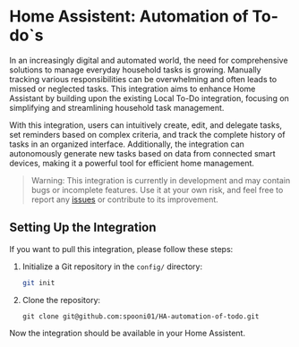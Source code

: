 # Home Assistent: Automation of To-do`s

In an increasingly digital and automated world, the need for comprehensive solutions to manage everyday household tasks is growing. Manually tracking various responsibilities can be overwhelming and often leads to missed or neglected tasks. This integration aims to enhance Home Assistant by building upon the existing Local To-Do integration, focusing on simplifying and streamlining household task management.

With this integration, users can intuitively create, edit, and delegate tasks, set reminders based on complex criteria, and track the complete history of tasks in an organized interface. Additionally, the integration can autonomously generate new tasks based on data from connected smart devices, making it a powerful tool for efficient home management.

> Warning: This integration is currently in development and may contain bugs or incomplete features. Use it at your own risk, and feel free to report any [issues](https://github.com/spooni01/HA-automation-of-todo/issues) or contribute to its improvement.

## Setting Up the Integration

If you want to pull this integration, please follow these steps:

1. Initialize a Git repository in the `config/` directory:
   ```bash
   git init
   ```
2. Clone the repository:
   ```
   git clone git@github.com:spooni01/HA-automation-of-todo.git
   ```

Now the integration should be available in your Home Assistent.

